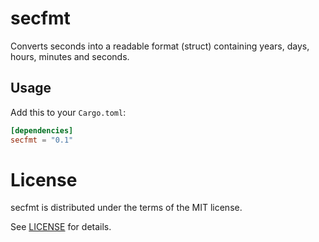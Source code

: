 # secfmt

Converts seconds into a readable format (struct) containing years, days, hours, minutes and seconds.

## Usage

Add this to your `Cargo.toml`:

```toml
[dependencies]
secfmt = "0.1"
```

# License

secfmt is distributed under the terms of the MIT license.

See [LICENSE](LICENSE) for details.
